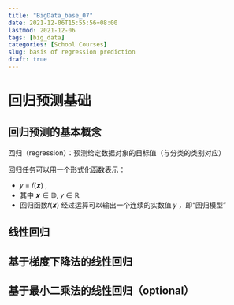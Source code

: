 ```yaml
---
title: "BigData_base_07"
date: 2021-12-06T15:55:56+08:00
lastmod: 2021-12-06
tags: [big_data]
categories: [School Courses]
slug: basis of regression prediction
draft: true
---
```

# 回归预测基础
## 回归预测的基本概念
回归（regression）：预测给定数据对象的目标值（与分类的类别对应）

回归任务可以用一个形式化函数表示： 
- 𝑦 = 𝑓(𝒙) ,
- 其中 𝒙 ∈ 𝔻, 𝑦 ∈ ℝ
- 回归函数𝑓(𝒙) 经过运算可以输出一个连续的实数值 𝑦 ，即“回归模型”
## 线性回归
## 基于梯度下降法的线性回归
## 基于最小二乘法的线性回归（optional）

